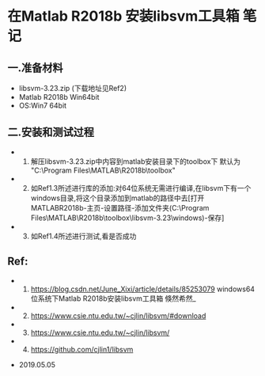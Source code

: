 # 在Matlab R2018b 安装libsvm工具箱 笔记

## 一.准备材料
+ libsvm-3.23.zip (下载地址见Ref2)
+ Matlab R2018b Win64bit 
+ OS:Win7 64bit

## 二.安装和测试过程
+ 1. 解压libsvm-3.23.zip中内容到matlab安装目录下的toolbox下 默认为 "C:\Program Files\MATLAB\R2018b\toolbox"
+ 2. 如Ref1.3所述进行库的添加:对64位系统无需进行编译,在libsvm下有一个windows目录,将这个目录添加到matlab的路径中去[打开MATLABR2018b-主页-设置路径-添加文件夹(C:\Program Files\MATLAB\R2018b\toolbox\libsvm-3.23\windows)-保存]
+ 3. 如Ref1.4所述进行测试,看是否成功

## Ref:
+ 1. https://blog.csdn.net/June_Xixi/article/details/85253079 windows64位系统下Matlab R2018b安装libsvm工具箱 倏然希然_
+ 2. https://www.csie.ntu.edu.tw/~cjlin/libsvm/#download
+ 3. https://www.csie.ntu.edu.tw/~cjlin/libsvm/
+ 4. https://github.com/cjlin1/libsvm 

+ 2019.05.05